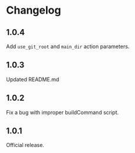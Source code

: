 # Changelog

## 1.0.4

Add `use_git_root` and `main_dir` action parameters.

## 1.0.3

Updated README.md

## 1.0.2

Fix a bug with improper buildCommand script.

## 1.0.1

Official release.
